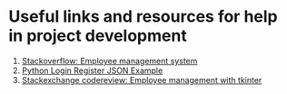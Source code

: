 # Useful links and resources for help in project development

1. [Stackoverflow: Employee management system](https://t.ly/6rr5x)
2. [Python Login Register JSON Example](https://t.ly/YDDyv)
3. [Stackexchange codereview: Employee management with tkinter](https://t.ly/KZZYR)

